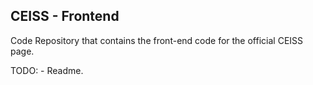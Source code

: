 ## CEISS - Frontend

Code Repository that contains the front-end code for the official CEISS page.

TODO: - Readme.
